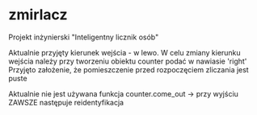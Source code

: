 # zmirlacz
Projekt inżynierski "Inteligentny licznik osób"

Aktualnie przyjęty kierunek wejścia - w lewo. W celu zmiany kierunku wejścia należy przy tworzeniu obiektu counter podać w nawiasie 'right'
Przyjęto założenie, że pomieszczenie przed rozpoczęciem zliczania jest puste

Aktualnie nie jest używana funkcja counter.come_out -> przy wyjściu ZAWSZE następuje reidentyfikacja


